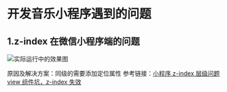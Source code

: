 # 开发音乐小程序遇到的问题

## 1.z-index 在微信小程序端的问题

![实际运行中的效果图](https://files.catbox.moe/rxgz3f.png)

原因及解决方案：同级的需要添加定位属性
参考链接：[小程序 z-index 层级问题 view 组件坑，z-index 失效](https://blog.csdn.net/qq_32858649/article/details/82735649)
